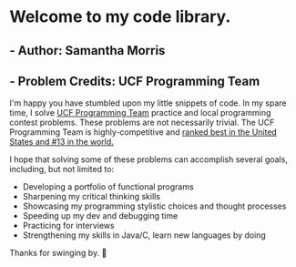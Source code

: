 # Welcome to my code library.
## - Author: Samantha Morris
## - Problem Credits: UCF Programming Team

I'm happy you have stumbled upon my little snippets of code. In my spare time, I solve [UCF Programming Team](https://lpc.ucfprogrammingteam.org/index.php/past-contests/past-problem-sets) 
practice and local programming contest problems. These problems are not necessarily trivial. The UCF Programming Team is highly-competitive and [ranked best in the United States and #13 in the world.](http://today.ucf.edu/ucf-wins-national-computer-programming-championship-places-13th-world/)

I hope that solving some of these problems can accomplish several goals, including, but not limited to: 
- Developing a portfolio of functional programs
- Sharpening my critical thinking skills
- Showcasing my programming stylistic choices and thought processes 
- Speeding up my dev and debugging time
- Practicing for interviews
- Strengthening my skills in Java/C, learn new languages by doing 

Thanks for swinging by. :sparkling_heart:
